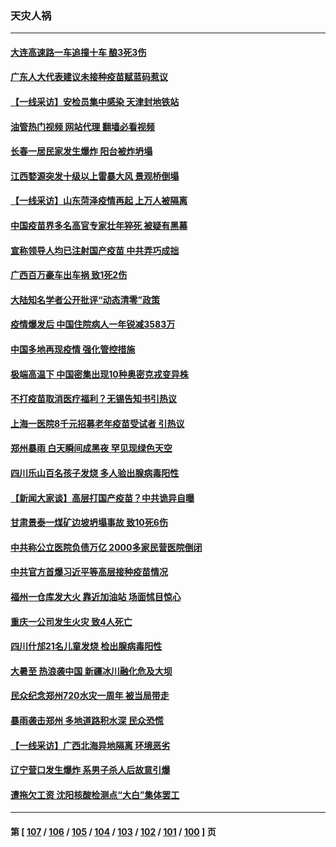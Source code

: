 ### 天灾人祸
---
#### [大连高速路一车追撞十车 酿3死3伤](../../pages/ncid280/n13793171.md?08012045) 
#### [广东人大代表建议未接种疫苗赋蓝码惹议](../../pages/ncid280/n13793159.md?08012045) 
#### [【一线采访】安检员集中感染 天津封地铁站](../../pages/ncid280/n13792778.md?08012045) 
#### [油管热门视频 网站代理 翻墙必看视频](http://209.222.30.114:81/youtube.html?08012045)
#### [长春一居民家发生爆炸 阳台被炸坍塌](../../pages/ncid280/n13792201.md?08012045) 
#### [江西婺源突发十级以上雷暴大风 景观桥倒塌](../../pages/ncid280/n13792183.md?08012045) 
#### [【一线采访】山东菏泽疫情再起 上万人被隔离](../../pages/ncid280/n13791948.md?08012045) 
#### [中国疫苗界多名高官专家壮年猝死 被疑有黑幕](../../pages/ncid280/n13791884.md?08012045) 
#### [宣称领导人均已注射国产疫苗 中共弄巧成拙](../../pages/ncid280/n13791829.md?08012045) 
#### [广西百万豪车出车祸 致1死2伤](../../pages/ncid280/n13791625.md?08012045) 
#### [大陆知名学者公开批评“动态清零”政策](../../pages/ncid280/n13791457.md?08012045) 
#### [疫情爆发后 中国住院病人一年锐减3583万](../../pages/ncid280/n13790489.md?08012045) 
#### [中国多地再现疫情 强化管控措施](../../pages/ncid280/n13790323.md?08012045) 
#### [极端高温下 中国密集出现10种奥密克戎变异株](../../pages/ncid280/n13790214.md?08012045) 
#### [不打疫苗取消医疗福利？无锡告知书引热议](../../pages/ncid280/n13790028.md?08012045) 
#### [上海一医院8千元招募老年疫苗受试者 引热议](../../pages/ncid280/n13790026.md?08012045) 
#### [郑州暴雨 白天瞬间成黑夜 罕见现绿色天空](../../pages/ncid280/n13789119.md?08012045) 
#### [四川乐山百名孩子发烧 多人验出腺病毒阳性](../../pages/ncid280/n13789043.md?08012045) 
#### [【新闻大家谈】高层打国产疫苗？中共诡异自曝](../../pages/ncid280/n13788755.md?08012045) 
#### [甘肃景泰一煤矿边坡坍塌事故 致10死6伤](../../pages/ncid280/n13787886.md?08012045) 
#### [中共称公立医院负债万亿 2000多家民营医院倒闭](../../pages/ncid280/n13787863.md?08012045) 
#### [中共官方首爆习近平等高层接种疫苗情况](../../pages/ncid280/n13787776.md?08012045) 
#### [福州一仓库发大火 靠近加油站 场面怵目惊心](../../pages/ncid280/n13787713.md?08012045) 
#### [重庆一公司发生火灾 致4人死亡](../../pages/ncid280/n13787716.md?08012045) 
#### [四川什邡21名儿童发烧 检出腺病毒阳性](../../pages/ncid280/n13787697.md?08012045) 
#### [大暑至 热浪袭中国 新疆冰川融化危及大坝](../../pages/ncid280/n13787172.md?08012045) 
#### [民众纪念郑州720水灾一周年 被当局带走](../../pages/ncid280/n13786868.md?08012045) 
#### [暴雨袭击郑州 多地道路积水深 民众恐慌](../../pages/ncid280/n13786968.md?08012045) 
#### [【一线采访】广西北海异地隔离  环境恶劣](../../pages/ncid280/n13786876.md?08012045) 
#### [辽宁营口发生爆炸 系男子杀人后故意引爆](../../pages/ncid280/n13786639.md?08012045) 
#### [遭拖欠工资 沈阳核酸检测点“大白”集体罢工](../../pages/ncid280/n13786218.md?08012045) 

---
#### 第 [ [107](./107.md?08012045) / [106](./106.md?08012045) / [105](./105.md?08012045) / [104](./104.md?08012045) / [103](./103.md?08012045) / [102](./102.md?08012045) / [101](./101.md?08012045) / [100](./100.md?08012045) ] 页
